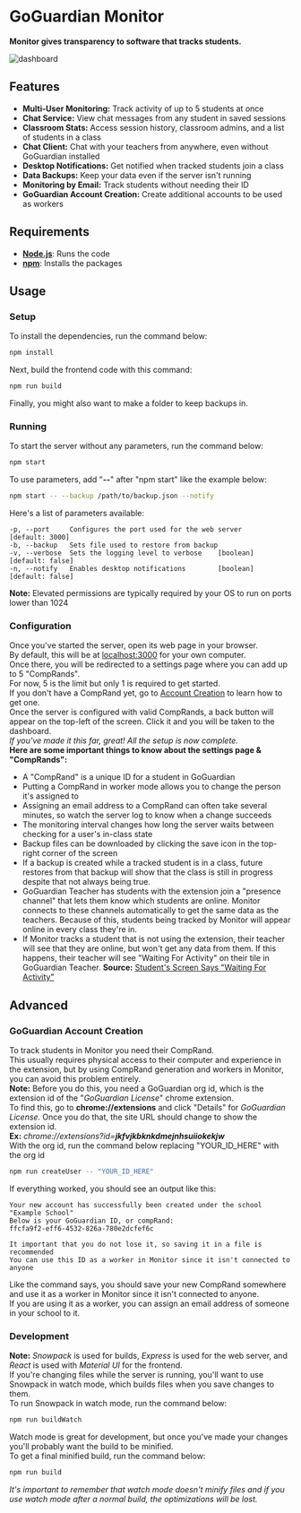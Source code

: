 # GoGuardian Monitor

**Monitor gives transparency to software that tracks students.**

![dashboard](https://user-images.githubusercontent.com/37093293/119205564-27a8d400-ba5e-11eb-9a1d-9b9ac6a5fd86.png)

## Features
* **Multi-User Monitoring:** Track activity of up to 5 students at once
* **Chat Service:** View chat messages from any student in saved sessions
* **Classroom Stats:** Access session history, classroom admins, and a list of students in a class
* **Chat Client:** Chat with your teachers from anywhere, even without GoGuardian installed
* **Desktop Notifications:** Get notified when tracked students join a class
* **Data Backups:** Keep your data even if the server isn't running
* **Monitoring by Email:** Track students without needing their ID
* **GoGuardian Account Creation:** Create additional accounts to be used as workers

## Requirements
* **[Node.js](https://nodejs.org)**: Runs the code  
* **[npm](https://npmjs.com)**: Installs the packages  

## Usage
### Setup
To install the dependencies, run the command below:
```bash
npm install
```
Next, build the frontend code with this command:
```bash
npm run build
```
Finally, you might also want to make a folder to keep backups in.

### Running
To start the server without any parameters, run the command below:
```bash
npm start
```
To use parameters, add "**--**" after "npm start" like the example below:
```bash
npm start -- --backup /path/to/backup.json --notify
```
Here's a list of parameters available:
```
-p, --port     Configures the port used for the web server     [default: 3000]
-b, --backup   Sets file used to restore from backup
-v, --verbose  Sets the logging level to verbose    [boolean] [default: false]
-n, --notify   Enables desktop notifications        [boolean] [default: false]
```
**Note:** Elevated permissions are typically required by your OS to run on ports lower than 1024

### Configuration
Once you've started the server, open its web page in your browser.  
By default, this will be at [localhost:3000](http://localhost:3000/) for your own computer.  
Once there, you will be redirected to a settings page where you can add up to 5 "CompRands".  
For now, 5 is the limit but only 1 is required to get started.  
If you don't have a CompRand yet, go to [Account Creation](#goguardian-account-creation) to learn how to get one.  
Once the server is configured with valid CompRands, a back button will appear on the top-left of the screen. Click it and you will be taken to the dashboard.  
*If you've made it this far, great! All the setup is now complete.*  
**Here are some important things to know about the settings page & "CompRands":**
* A "CompRand" is a unique ID for a student in GoGuardian
* Putting a CompRand in worker mode allows you to change the person it's assigned to
* Assigning an email address to a CompRand can often take several minutes, so watch the server log to know when a change succeeds
* The monitoring interval changes how long the server waits between checking for a user's in-class state
* Backup files can be downloaded by clicking the save icon in the top-right corner of the screen
* If a backup is created while a tracked student is in a class, future restores from that backup will show that the class is still in progress despite that not always being true.
* GoGuardian Teacher has students with the extension join a "presence channel" that lets them know which students are online. Monitor connects to these channels automatically to get the same data as the teachers. Because of this, students being tracked by Monitor will appear online in every class they're in.
* If Monitor tracks a student that is not using the extension, their teacher will see that they are online, but won't get any data from them. If this happens, their teacher will see "Waiting For Activity" on their tile in GoGuardian Teacher. **Source:** [Student's Screen Says "Waiting For Activity"](https://help.goguardian.com/hc/en-us/articles/360047896552-Student-s-Screen-Says-Waiting-For-Activity)

## Advanced
### GoGuardian Account Creation
To track students in Monitor you need their CompRand.  
This usually requires physical access to their computer and experience in the extension, but by using CompRand generation and workers in Monitor, you can avoid this problem entirely.  
**Note:** Before you do this, you need a GoGuardian org id, which is the extension id of the "*GoGuardian License*" chrome extension.  
To find this, go to **chrome://extensions** and click "Details" for *GoGuardian License*. Once you do that, the site URL should change to show the extension id.  
**Ex:** *chrome://extensions?id=__jkfvjkbknkdmejnhsuiiokekjw__*  
With the org id, run the command below replacing "YOUR_ID_HERE" with the org id
```bash
npm run createUser -- "YOUR_ID_HERE"
```
If everything worked, you should see an output like this:
```
Your new account has successfully been created under the school "Example School"
Below is your GoGuardian ID, or compRand:
ffcfa9f2-eff6-4532-826a-780e2dcfef6c

It important that you do not lose it, so saving it in a file is recommended
You can use this ID as a worker in Monitor since it isn't connected to anyone
```
Like the command says, you should save your new CompRand somewhere and use it as a worker in Monitor since it isn't connected to anyone.  
If you are using it as a worker, you can assign an email address of someone in your school to it.

### Development
**Note:** *Snowpack* is used for builds, *Express* is used for the web server, and *React* is used with *Material UI* for the frontend.  
If you're changing files while the server is running, you'll want to use Snowpack in watch mode, which builds files when you save changes to them.  
To run Snowpack in watch mode, run the command below:
```bash
npm run buildWatch
```
Watch mode is great for development, but once you've made your changes you'll probably want the build to be minified.  
To get a final minified build, run the command below:
```bash
npm run build
```
*It's important to remember that watch mode doesn't minify files and if you use watch mode after a normal build, the optimizations will be lost.*
